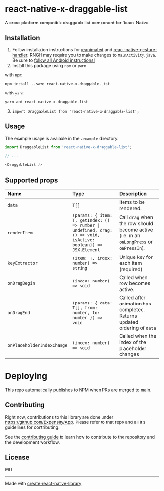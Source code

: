 # react-native-x-draggable-list

A cross platform compatible draggable list component for React-Native

## Installation
1. Follow installation instructions for [reanimated](https://github.com/kmagiera/react-native-reanimated) and [react-native-gesture-handler](https://github.com/kmagiera/react-native-gesture-handler). RNGH may require you to make changes to `MainActivity.java`. Be sure to [follow all Android instructions!](https://docs.swmansion.com/react-native-gesture-handler/docs/#android)
2. Install this package using `npm` or `yarn`

with `npm`:

```
npm install --save react-native-x-draggable-list
```

with `yarn`:

```
yarn add react-native-x-draggable-list
```

3. `import DraggableList from 'react-native-x-draggable-list';`

## Usage
The example usage is avaiable in the `/example` directory.

```js
import DraggableList from 'react-native-x-draggable-list';

// ...

<DraggableList />
```

## Supported props

| Name                       | Type                                                                                      | Description
| :------------------------- | :---------------------------------------------------------------------------------------- | :-----------------------------------------------------------------------------------------------------------------------------------------------------------------------------------------------------------------
| `data`                     | `T[]`                                                                                     | Items to be rendered.                                                                                                                                                                                              |                                                        |
| `renderItem`               | `(params: { item: T, getIndex: () => number \| undefined, drag: () => void, isActive: boolean}) => JSX.Element` | Call `drag` when the row should become active (i.e. in an `onLongPress` or `onPressIn`).                                                                                                                           |
| `keyExtractor`             | `(item: T, index: number) => string`                                                      | Unique key for each item (required)                                                                                                                                                                                          |
| `onDragBegin`              | `(index: number) => void`                                                                 | Called when row becomes active.                                                                                                                                                                              |
| `onDragEnd`                | `(params: { data: T[], from: number, to: number }) => void`                               | Called after animation has completed. Returns updated ordering of `data`                                                                                                                                           |
| `onPlaceholderIndexChange` | `(index: number) => void`                                                                 | Called when the index of the placeholder changes                                                                                                                                                                   |

# Deploying

This repo automatically publishes to NPM when PRs are merged to main.

## Contributing

Right now, contributions to this library are done under https://github.com/Expensify/App. Please refer to that repo and all it's guidelines for contributing.

See the [contributing guide](CONTRIBUTING.md) to learn how to contribute to the repository and the development workflow.

## License

MIT

---

Made with [create-react-native-library](https://github.com/callstack/react-native-builder-bob)
